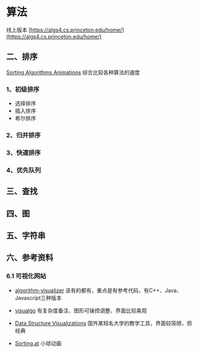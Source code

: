 # 算法

线上版本 [https://algs4.cs.princeton.edu/home/](https://algs4.cs.princeton.edu/home/)

## 二、排序
[Sorting Algorithms Animations](https://www.toptal.com/developers/sorting-algorithms) 综合比较各种算法的速度


### 1、初级排序
* 选择排序
* 插入排序
* 希尔排序
### 2、归并排序
### 3、快速排序
### 4、优先队列

## 三、查找

## 四、图

## 五、字符串

## 六、参考资料

### 6.1 可视化网站
* [algorithm-visualizer](https://algorithm-visualizer.org/)
该有的都有，重点是有参考代码，有C++、Java、Javascript三种版本

* [visualgo](https://visualgo.net/zh)
有复杂度备注、图形可操控调整、界面比较美观

* [Data Structure Visualizations](https://www.cs.usfca.edu/~galles/visualization/Algorithms.html)
国外某知名大学的教学工具，界面较简陋，但经典

* [Sorting.at](http://sorting.at/) 小球动画